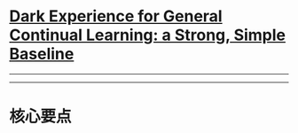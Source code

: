 # [Dark Experience for General Continual Learning: a Strong, Simple Baseline](https://arxiv.org/abs/2004.07211)

----



----

# 核心要点
